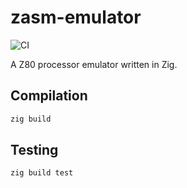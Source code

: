 # zasm-emulator

![CI](https://github.com/brodeuralexis/zasm-emulator/workflows/CI/badge.svg?branch=master)

A Z80 processor emulator written in Zig.

## Compilation

```sh
zig build
```

## Testing

```sh
zig build test
```
